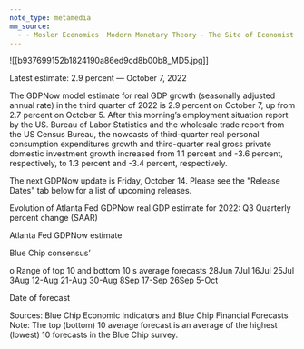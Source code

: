 ```yaml
---
note_type: metamedia
mm_source:
  - - Mosler Economics  Modern Monetary Theory - The Site of Economist Warren MoslerMosler Economics  Modern Monetary Theory  The Site of Economist Warren Mosler.md
---
```


![[b937699152b1824190a86ed9cd8b00b8_MD5.jpg]]

Latest estimate: 2.9 percent — October 7, 2022

The GDPNow model estimate for real GDP growth (seasonally adjusted annual rate) in the third quarter of 2022 is 2.9
percent on October 7, up from 2.7 percent on October 5. After this morning’s employment situation report by the US.
Bureau of Labor Statistics and the wholesale trade report from the US Census Bureau, the nowcasts of third-quarter
real personal consumption expenditures growth and third-quarter real gross private domestic investment growth
increased from 1.1 percent and -3.6 percent, respectively, to 1.3 percent and -3.4 percent, respectively.

The next GDPNow update is Friday, October 14. Please see the "Release Dates" tab below for a list of upcoming
releases.

Evolution of Atlanta Fed GDPNow real GDP estimate for 2022: Q3
Quarterly percent change (SAAR)

Atlanta Fed GDPNow estimate

Blue Chip consensus’

o
Range of top 10
and bottom 10
s average forecasts
28Jun  7Jul  16Jul 25Jul 3Aug 12-Aug 21-Aug 30-Aug 8Sep 17-Sep 26Sep 5-Oct

Date of forecast

Sources: Blue Chip Economic Indicators and Blue Chip Financial Forecasts
Note: The top (bottom) 10 average forecast is an average of the highest (lowest) 10 forecasts in the Blue Chip survey.

